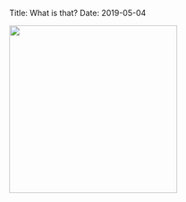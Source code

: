 Title: What is that?
Date: 2019-05-04

<!-- ![train]({filename}/images/train.jpg) -->
<img src="{static}/images/train.jpg" width="300">